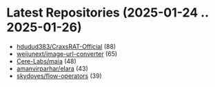 # Latest Repositories (2025-01-24 .. 2025-01-26)

- [hdudud383/CraxsRAT-Official](https://github.com/hdudud383/CraxsRAT-Official) (88)
- [weijunext/image-url-converter](https://github.com/weijunext/image-url-converter) (65)
- [Cere-Labs/maia](https://github.com/Cere-Labs/maia) (48)
- [amanvirparhar/elara](https://github.com/amanvirparhar/elara) (43)
- [skydoves/flow-operators](https://github.com/skydoves/flow-operators) (39)
